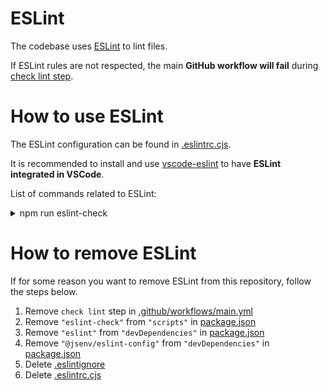# ESLint

The codebase uses [ESLint](https://eslint.org) to lint files.

If ESLint rules are not respected, the main **GitHub workflow will fail** during [check lint step](../../.github/workflows/main.yml#L45).

# How to use ESLint

The ESLint configuration can be found in [.eslintrc.cjs](../../.eslintrc.cjs).

It is recommended to install and use [vscode-eslint](https://marketplace.visualstudio.com/items?itemName=dbaeumer.vscode-eslint) to have **ESLint integrated in VSCode**.

List of commands related to ESLint:

<details>
  <summary>npm run eslint-check</summary>

Execute ESLint command on all files.

![stuff](./eslint-check-terminal.png)

</details>

# How to remove ESLint

If for some reason you want to remove ESLint from this repository, follow the steps below.

1. Remove `check lint` step in [.github/workflows/main.yml](../../.github/workflows/main.yml#L43)
2. Remove `"eslint-check"` from `"scripts"` in [package.json](../../package.json#L42)
3. Remove `"eslint"` from `"devDependencies"` in [package.json](../../package.json#L68)
4. Remove `"@jsenv/eslint-config"` from `"devDependencies"` in [package.json](../../package.json#L63)
5. Delete [.eslintignore](../../.eslintignore)
6. Delete [.eslintrc.cjs](../../.eslintrc.cjs)
